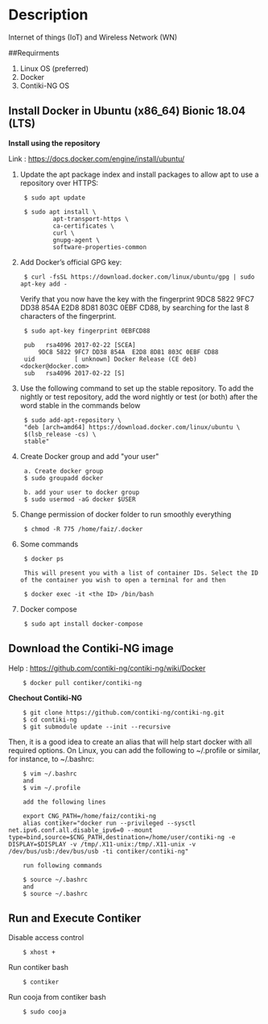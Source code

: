 Description
===================
Internet of things (IoT) and Wireless Network (WN) 

##Requirments
1. Linux OS (preferred)
2. Docker
3. Contiki-NG OS

## Install Docker in Ubuntu (x86_64) Bionic 18.04 (LTS)

**Install using the repository**

Link : https://docs.docker.com/engine/install/ubuntu/

1. Update the apt package index and install packages to allow apt to use a repository over HTTPS:


    
        $ sudo apt update

        $ sudo apt install \
                apt-transport-https \
                ca-certificates \
                curl \
                gnupg-agent \
                software-properties-common

2. Add Docker’s official GPG key:

        $ curl -fsSL https://download.docker.com/linux/ubuntu/gpg | sudo apt-key add -

    Verify that you now have the key with the fingerprint 9DC8 5822 9FC7 DD38 854A  E2D8 8D81 803C 0EBF CD88, by searching for the last 8 characters of the fingerprint.

        $ sudo apt-key fingerprint 0EBFCD88

        pub   rsa4096 2017-02-22 [SCEA]
            9DC8 5822 9FC7 DD38 854A  E2D8 8D81 803C 0EBF CD88
        uid           [ unknown] Docker Release (CE deb) <docker@docker.com>
        sub   rsa4096 2017-02-22 [S]

3. Use the following command to set up the stable repository. To add the nightly or test repository, add the word nightly or test (or both) after the word stable in the commands below

        $ sudo add-apt-repository \
        "deb [arch=amd64] https://download.docker.com/linux/ubuntu \
        $(lsb_release -cs) \
        stable"

4. Create Docker group and add "your user"

        a. Create docker group 
        $ sudo groupadd docker

        b. add your user to docker group
        $ sudo usermod -aG docker $USER

5. Change permission of docker folder to run smoothly everything 

        $ chmod -R 775 /home/faiz/.docker

6. Some commands 

        $ docker ps    

        This will present you with a list of container IDs. Select the ID of the container you wish to open a terminal for and then

        $ docker exec -it <the ID> /bin/bash

7. Docker compose 

        $ sudo apt install docker-compose

## Download the Contiki-NG image 

Help : https://github.com/contiki-ng/contiki-ng/wiki/Docker

        $ docker pull contiker/contiki-ng

**Chechout Contiki-NG**

        $ git clone https://github.com/contiki-ng/contiki-ng.git
        $ cd contiki-ng
        $ git submodule update --init --recursive

Then, it is a good idea to create an alias that will help start docker with all required options. On Linux, you can add the following to ~/.profile or similar, for instance, to ~/.bashrc:

        $ vim ~/.bashrc 
        and 
        $ vim ~/.profile

        add the following lines 

        export CNG_PATH=/home/faiz/contiki-ng
        alias contiker="docker run --privileged --sysctl net.ipv6.conf.all.disable_ipv6=0 --mount type=bind,source=$CNG_PATH,destination=/home/user/contiki-ng -e DISPLAY=$DISPLAY -v /tmp/.X11-unix:/tmp/.X11-unix -v /dev/bus/usb:/dev/bus/usb -ti contiker/contiki-ng"

        run following commands 

        $ source ~/.bashrc
        and 
        $ source ~/.bashrc


## Run and Execute Contiker 

Disable access control 

        $ xhost +

Run contiker bash

        $ contiker 

Run cooja from contiker bash

        $ sudo cooja



       